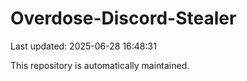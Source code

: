 # Overdose-Discord-Stealer

Last updated: 2025-06-28 16:48:31

This repository is automatically maintained.

